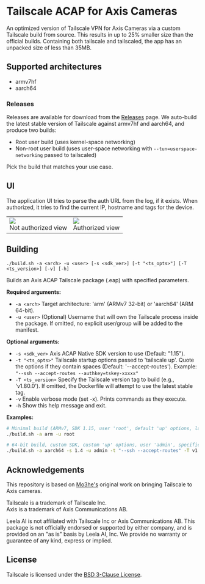 # Tailscale ACAP for Axis Cameras

An optimized version of Tailscale VPN for Axis Cameras via a custom Tailscale build from source. This results in up to 25% smaller size than the official builds. Containing both tailscale and tailscaled, the app has an unpacked size of less than 35MB.

## Supported architectures

- armv7hf
- aarch64

### Releases

Releases are available for download from the [Releases](https://github.com/leela-ai/axis-tailscale/releases) page. We auto-build the latest stable version of Tailscale against armv7hf and aarch64, and produce two builds:

- Root user build (uses kernel-space networking)
- Non-root user build (uses user-space networking with `--tun=userspace-networking` passed to tailscaled)

Pick the build that matches your use case.

## UI

The application UI tries to parse the auth URL from the log, if it exists. When authorized, it tries to find the current IP, hostname and tags for the device.

<table>
  <tr>
    <td>
      <img src="https://github.com/user-attachments/assets/9602a742-6fbb-4376-9589-ec479fea21a2"><br>Not authorized view
    </td>
    <td>
      <img src="https://github.com/user-attachments/assets/0364edec-1e33-4924-8a08-708847002c4d"><br>Authorized view
    </td>
  </tr>
</table>



## Building

```
./build.sh -a <arch> -u <user> [-s <sdk_ver>] [-t "<ts_opts>"] [-T <ts_version>] [-v] [-h]
```

Builds an Axis ACAP Tailscale package (.eap) with specified parameters.

**Required arguments:**
  - `-a <arch>`     Target architecture: 'arm' (ARMv7 32-bit) or 'aarch64' (ARM 64-bit).
  - `-u <user>`     (Optional) Username that will own the Tailscale process inside the package. If omitted, no explicit user/group will be added to the manifest.

**Optional arguments:**
  - `-s <sdk_ver>`  Axis ACAP Native SDK version to use (Default: "1.15").
  - `-t "<ts_opts>"` Tailscale startup options passed to 'tailscale up'. Quote the options if they contain spaces (Default: '--accept-routes'). Example: `"--ssh --accept-routes --authkey=tskey-xxxxx"`
  - `-T <ts_version>` Specify the Tailscale version tag to build (e.g., 'v1.80.0'). If omitted, the Dockerfile will attempt to use the latest stable tag.
  - `-v`            Enable verbose mode (set -x). Prints commands as they execute.
  - `-h`            Show this help message and exit.

**Examples:**

```bash
# Minimal build (ARMv7, SDK 1.15, user 'root', default 'up' options, latest Tailscale)
./build.sh -a arm -u root

# 64-bit build, custom SDK, custom 'up' options, user 'admin', specific Tailscale version
./build.sh -a aarch64 -s 1.4 -u admin -t "--ssh --accept-routes" -T v1.80.0
```

## Acknowledgements

This repository is based on [Mo3he's](https://github.com/Mo3he/Axis_Cam_Tailscale) original work on bringing Tailscale to Axis cameras.

Tailscale is a trademark of Tailscale Inc.  
Axis is a trademark of Axis Communications AB.

Leela AI is not affiliated with Tailscale Inc or Axis Communications AB. This package is not officially endorsed or supported by either company, and is provided on an "as is" basis by Leela AI, Inc. We provide no warranty or guarantee of any kind, express or implied.

## License

Tailscale is licensed under the [BSD 3-Clause License](https://github.com/tailscale/tailscale/blob/main/LICENSE).
